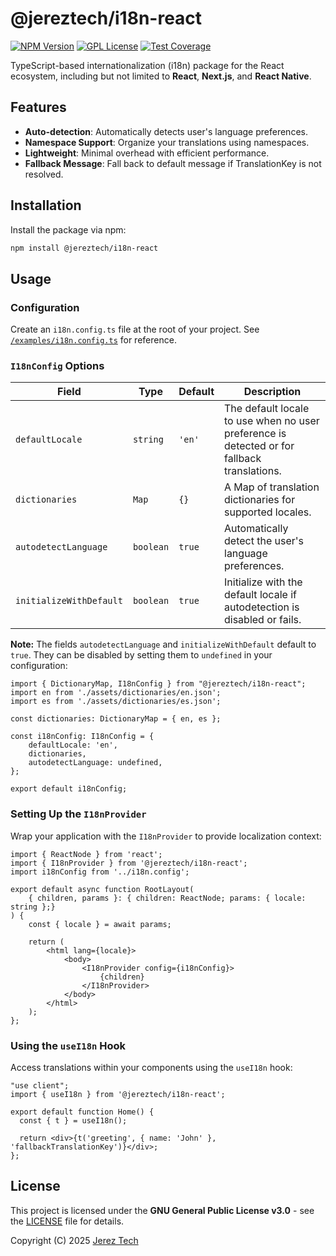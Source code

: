 # @jereztech/i18n-react

[![NPM Version](https://img.shields.io/npm/v/@jereztech/i18n-react.svg)](https://www.npmjs.com/package/@jereztech/i18n-react)
[![GPL License](https://img.shields.io/badge/License-GPLv3-blue.svg)](https://www.gnu.org/licenses/gpl-3.0)
[![Test Coverage](https://img.shields.io/badge/coverage-100%25-brightgreen)](https://coveralls.io/github/jereztech/i18n-react)

TypeScript-based internationalization (i18n) package for the React ecosystem, including but not limited to **React**, **Next.js**, and **React Native**.

## Features

- **Auto-detection**: Automatically detects user's language preferences.
- **Namespace Support**: Organize your translations using namespaces.
- **Lightweight**: Minimal overhead with efficient performance.
- **Fallback Message**: Fall back to default message if TranslationKey is not resolved.

## Installation

Install the package via npm:

```bash
npm install @jereztech/i18n-react
```

## Usage

### Configuration

Create an `i18n.config.ts` file at the root of your project. See [`/examples/i18n.config.ts`](/examples/i18n.config.ts) for reference.

### `I18nConfig` Options

| Field | Type | Default | Description |
|-------|------|---------|-------------|
| `defaultLocale` | `string` | `'en'` | The default locale to use when no user preference is detected or for fallback translations. |
| `dictionaries` | `Map` | `{}` | A Map of translation dictionaries for supported locales. |
| `autodetectLanguage` | `boolean` | `true` | Automatically detect the user's language preferences. |
| `initializeWithDefault` | `boolean` | `true` | Initialize with the default locale if autodetection is disabled or fails. |


**Note:** The fields `autodetectLanguage` and `initializeWithDefault` default to `true`. They can be disabled by setting them to `undefined` in your configuration:

```tsx
import { DictionaryMap, I18nConfig } from "@jereztech/i18n-react";
import en from './assets/dictionaries/en.json';
import es from './assets/dictionaries/es.json';

const dictionaries: DictionaryMap = { en, es };

const i18nConfig: I18nConfig = {
    defaultLocale: 'en',
    dictionaries,
    autodetectLanguage: undefined,
};

export default i18nConfig;
```

### Setting Up the `I18nProvider`

Wrap your application with the `I18nProvider` to provide localization context:

```tsx
import { ReactNode } from 'react';
import { I18nProvider } from '@jereztech/i18n-react';
import i18nConfig from '../i18n.config';

export default async function RootLayout(
    { children, params }: { children: ReactNode; params: { locale: string };}
) {
    const { locale } = await params;

    return (
        <html lang={locale}>
            <body>
                <I18nProvider config={i18nConfig}>
                    {children}
                </I18nProvider>
            </body>
        </html>
    );
};
```

### Using the `useI18n` Hook

Access translations within your components using the `useI18n` hook:

```tsx
"use client";
import { useI18n } from '@jereztech/i18n-react';

export default function Home() {
  const { t } = useI18n();

  return <div>{t('greeting', { name: 'John' }, 'fallbackTranslationKey')}</div>;
};
```

## License

This project is licensed under the **GNU General Public License v3.0** - see the [LICENSE](LICENSE) file for details.

Copyright (C) 2025 [Jerez Tech](https://jereztech.com)

